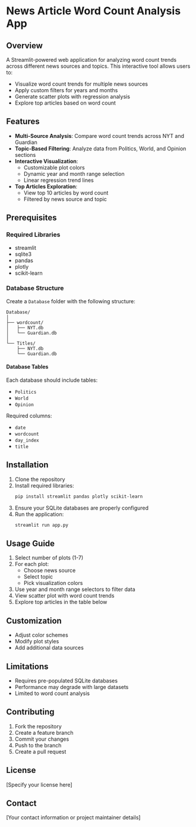# News Article Word Count Analysis App

## Overview

A Streamlit-powered web application for analyzing word count trends across different news sources and topics. This interactive tool allows users to:

- Visualize word count trends for multiple news sources
- Apply custom filters for years and months
- Generate scatter plots with regression analysis
- Explore top articles based on word count

## Features

- **Multi-Source Analysis**: Compare word count trends across NYT and Guardian
- **Topic-Based Filtering**: Analyze data from Politics, World, and Opinion sections
- **Interactive Visualization**:
  - Customizable plot colors
  - Dynamic year and month range selection
  - Linear regression trend lines
- **Top Articles Exploration**:
  - View top 10 articles by word count
  - Filtered by news source and topic

## Prerequisites

### Required Libraries

- streamlit
- sqlite3
- pandas
- plotly
- scikit-learn

### Database Structure

Create a `Database` folder with the following structure:

```
Database/
│
├── wordcount/
│   ├── NYT.db
│   └── Guardian.db
│
└── Titles/
    ├── NYT.db
    └── Guardian.db
```

#### Database Tables

Each database should include tables:

- `Politics`
- `World`
- `Opinion`

Required columns:

- `date`
- `wordcount`
- `day_index`
- `title`

## Installation

1. Clone the repository
2. Install required libraries:
   ```bash
   pip install streamlit pandas plotly scikit-learn
   ```
3. Ensure your SQLite databases are properly configured
4. Run the application:
   ```bash
   streamlit run app.py
   ```

## Usage Guide

1. Select number of plots (1-7)
2. For each plot:
   - Choose news source
   - Select topic
   - Pick visualization colors
3. Use year and month range selectors to filter data
4. View scatter plot with word count trends
5. Explore top articles in the table below

## Customization

- Adjust color schemes
- Modify plot styles
- Add additional data sources

## Limitations

- Requires pre-populated SQLite databases
- Performance may degrade with large datasets
- Limited to word count analysis

## Contributing

1. Fork the repository
2. Create a feature branch
3. Commit your changes
4. Push to the branch
5. Create a pull request

## License

[Specify your license here]

## Contact

[Your contact information or project maintainer details]

